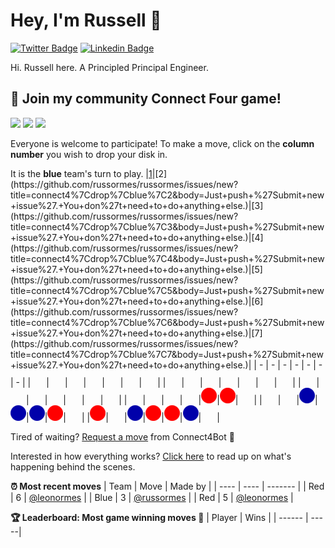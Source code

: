 # Hey, I'm Russell 👋

[![Twitter Badge](https://img.shields.io/badge/-@NectarSoft-1ca0f1?style=flat-square&labelColor=1ca0f1&logo=twitter&logoColor=white&link=https://twitter.com/NectarSoft)](https://twitter.com/NectarSoft) [![Linkedin Badge](https://img.shields.io/badge/-RussOrmes-blue?style=flat-square&logo=Linkedin&logoColor=white&link=https://www.linkedin.com/in/russellormes/)](https://www.linkedin.com/in/russellormes/)

Hi. Russell here. A Principled Principal Engineer.

## :game_die: Join my community Connect Four game!
![](https://img.shields.io/badge/Moves%20played-11-blue)
![](https://img.shields.io/badge/Completed%20games-0-brightgreen)
![](https://img.shields.io/badge/Total%20players-3-orange)

Everyone is welcome to participate! To make a move, click on the **column number** you wish to drop your disk in.

It is the **blue** team's turn to play.
|[1](https://github.com/russormes/russormes/issues/new?title=connect4%7Cdrop%7Cblue%7C1&body=Just+push+%27Submit+new+issue%27.+You+don%27t+need+to+do+anything+else.)|[2](https://github.com/russormes/russormes/issues/new?title=connect4%7Cdrop%7Cblue%7C2&body=Just+push+%27Submit+new+issue%27.+You+don%27t+need+to+do+anything+else.)|[3](https://github.com/russormes/russormes/issues/new?title=connect4%7Cdrop%7Cblue%7C3&body=Just+push+%27Submit+new+issue%27.+You+don%27t+need+to+do+anything+else.)|[4](https://github.com/russormes/russormes/issues/new?title=connect4%7Cdrop%7Cblue%7C4&body=Just+push+%27Submit+new+issue%27.+You+don%27t+need+to+do+anything+else.)|[5](https://github.com/russormes/russormes/issues/new?title=connect4%7Cdrop%7Cblue%7C5&body=Just+push+%27Submit+new+issue%27.+You+don%27t+need+to+do+anything+else.)|[6](https://github.com/russormes/russormes/issues/new?title=connect4%7Cdrop%7Cblue%7C6&body=Just+push+%27Submit+new+issue%27.+You+don%27t+need+to+do+anything+else.)|[7](https://github.com/russormes/russormes/issues/new?title=connect4%7Cdrop%7Cblue%7C7&body=Just+push+%27Submit+new+issue%27.+You+don%27t+need+to+do+anything+else.)|
| - | - | - | - | - | - | - |
|![](https://raw.githubusercontent.com/russormes/russormes/master/images/blank.png)|![](https://raw.githubusercontent.com/russormes/russormes/master/images/blank.png)|![](https://raw.githubusercontent.com/russormes/russormes/master/images/blank.png)|![](https://raw.githubusercontent.com/russormes/russormes/master/images/blank.png)|![](https://raw.githubusercontent.com/russormes/russormes/master/images/blank.png)|![](https://raw.githubusercontent.com/russormes/russormes/master/images/blank.png)|![](https://raw.githubusercontent.com/russormes/russormes/master/images/blank.png)|
|![](https://raw.githubusercontent.com/russormes/russormes/master/images/blank.png)|![](https://raw.githubusercontent.com/russormes/russormes/master/images/blank.png)|![](https://raw.githubusercontent.com/russormes/russormes/master/images/blank.png)|![](https://raw.githubusercontent.com/russormes/russormes/master/images/blank.png)|![](https://raw.githubusercontent.com/russormes/russormes/master/images/blank.png)|![](https://raw.githubusercontent.com/russormes/russormes/master/images/blank.png)|![](https://raw.githubusercontent.com/russormes/russormes/master/images/blank.png)|
|![](https://raw.githubusercontent.com/russormes/russormes/master/images/blank.png)|![](https://raw.githubusercontent.com/russormes/russormes/master/images/blank.png)|![](https://raw.githubusercontent.com/russormes/russormes/master/images/blank.png)|![](https://raw.githubusercontent.com/russormes/russormes/master/images/blank.png)|![](https://raw.githubusercontent.com/russormes/russormes/master/images/blank.png)|![](https://raw.githubusercontent.com/russormes/russormes/master/images/blank.png)|![](https://raw.githubusercontent.com/russormes/russormes/master/images/blank.png)|
|![](https://raw.githubusercontent.com/russormes/russormes/master/images/blank.png)|![](https://raw.githubusercontent.com/russormes/russormes/master/images/blank.png)|![](https://raw.githubusercontent.com/russormes/russormes/master/images/blank.png)|![](https://raw.githubusercontent.com/russormes/russormes/master/images/blank.png)|![](https://raw.githubusercontent.com/russormes/russormes/master/images/red.png)|![](https://raw.githubusercontent.com/russormes/russormes/master/images/red.png)|![](https://raw.githubusercontent.com/russormes/russormes/master/images/blank.png)|
|![](https://raw.githubusercontent.com/russormes/russormes/master/images/blank.png)|![](https://raw.githubusercontent.com/russormes/russormes/master/images/blank.png)|![](https://raw.githubusercontent.com/russormes/russormes/master/images/blue.png)|![](https://raw.githubusercontent.com/russormes/russormes/master/images/blue.png)|![](https://raw.githubusercontent.com/russormes/russormes/master/images/blue.png)|![](https://raw.githubusercontent.com/russormes/russormes/master/images/red.png)|![](https://raw.githubusercontent.com/russormes/russormes/master/images/blank.png)|
|![](https://raw.githubusercontent.com/russormes/russormes/master/images/red.png)|![](https://raw.githubusercontent.com/russormes/russormes/master/images/blank.png)|![](https://raw.githubusercontent.com/russormes/russormes/master/images/blue.png)|![](https://raw.githubusercontent.com/russormes/russormes/master/images/red.png)|![](https://raw.githubusercontent.com/russormes/russormes/master/images/red.png)|![](https://raw.githubusercontent.com/russormes/russormes/master/images/blue.png)|![](https://raw.githubusercontent.com/russormes/russormes/master/images/blank.png)|

Tired of waiting? [Request a move](https://github.com/russormes/russormes/issues/new?title=connect4%7Cdrop%7Cblue%7Cai&body=Just+push+%27Submit+new+issue%27.+You+don%27t+need+to+do+anything+else.) from Connect4Bot :robot: 

Interested in how everything works? [Click here](https://github.com/russormes/russormes/tree/master/connect4) to read up on what's happening behind the scenes.

**:alarm_clock: Most recent moves**
| Team | Move | Made by |
| ---- | ---- | ------- |
| Red | 6 | [@leonormes](https://github.com/leonormes) |
| Blue | 3 | [@russormes](https://github.com/russormes) |
| Red | 5 | [@leonormes](https://github.com/leonormes) |

**:trophy: Leaderboard: Most game winning moves :100:**
| Player | Wins |
| ------ | -----|

